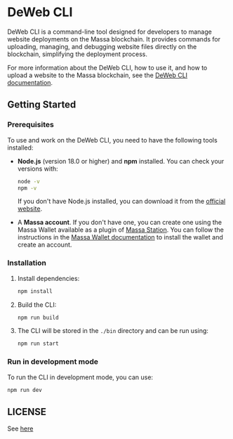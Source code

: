 # DeWeb CLI

DeWeb CLI is a command-line tool designed for developers to manage website deployments on the Massa blockchain. It provides commands for uploading, managing, and debugging website files directly on the blockchain, simplifying the deployment process.

For more information about the DeWeb CLI, how to use it, and how to upload a website to the Massa blockchain, see the [DeWeb CLI documentation](https://docs.massa.net/docs/deweb/cli/overview).

## Getting Started

### Prerequisites

To use and work on the DeWeb CLI, you need to have the following tools installed:

- **Node.js** (version 18.0 or higher) and **npm** installed. You can check your versions with:

  ```bash
  node -v
  npm -v
  ```

  If you don't have Node.js installed, you can download it from the [official website](https://nodejs.org/).

- A **Massa account**. If you don't have one, you can create one using the Massa Wallet available as a plugin of [Massa Station](https://station.massa.net/). You can follow the instructions in the [Massa Wallet documentation](https://docs.massa.net/docs/massaStation/massa-wallet/getting-started) to install the wallet and create an account.

### Installation

1. Install dependencies:

   ```bash
   npm install
   ```

2. Build the CLI:

   ```bash
   npm run build
   ```

3. The CLI will be stored in the `./bin` directory and can be run using:
   ```bash
   npm run start
   ```

### Run in development mode

To run the CLI in development mode, you can use:

```bash
npm run dev
```

## LICENSE

See [here](./LICENSE.md)
